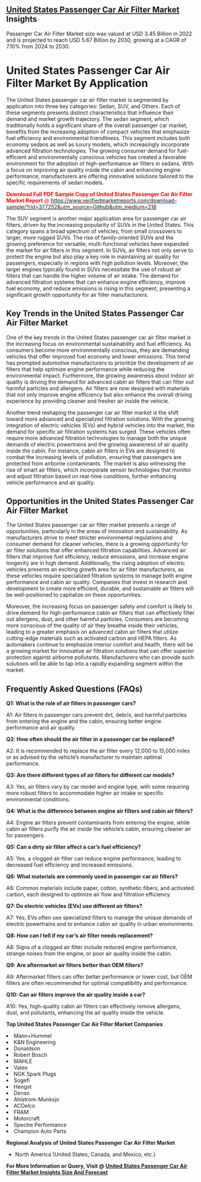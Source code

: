 <h2><a href="https://www.verifiedmarketreports.com/download-sample/?rid=377252&amp;utm_source=Github&amp;utm_medium=218" target="_blank">United States Passenger Car Air Filter Market</a> Insights</h2><p>Passenger Car Air Filter Market size was valued at USD 3.45 Billion in 2022 and is projected to reach USD 5.67 Billion by 2030, growing at a CAGR of 7.10% from 2024 to 2030.</p><p> <h1>United States Passenger Car Air Filter Market By Application</h1> <p>The United States passenger car air filter market is segmented by application into three key categories: Sedan, SUV, and Others. Each of these segments presents distinct characteristics that influence their demand and market growth trajectory. The sedan segment, which traditionally holds a significant share of the overall passenger car market, benefits from the increasing adoption of compact vehicles that emphasize fuel efficiency and environmental friendliness. This segment includes both economy sedans as well as luxury models, which increasingly incorporate advanced filtration technologies. The growing consumer demand for fuel-efficient and environmentally conscious vehicles has created a favorable environment for the adoption of high-performance air filters in sedans. With a focus on improving air quality inside the cabin and enhancing engine performance, manufacturers are offering innovative solutions tailored to the specific requirements of sedan models. <p><span class=""><span style="color: #ff0000;"><strong>Download Full PDF Sample Copy of United States Passenger Car Air Filter Market Report</strong> @ </span><a href="https://www.verifiedmarketreports.com/download-sample/?rid=377252&amp;utm_source=Github&amp;utm_medium=218" target="_blank">https://www.verifiedmarketreports.com/download-sample/?rid=377252&amp;utm_source=Github&amp;utm_medium=218</a></span></p> The SUV segment is another major application area for passenger car air filters, driven by the increasing popularity of SUVs in the United States. This category spans a broad spectrum of vehicles, from small crossovers to larger, more rugged SUVs. The rise of family-oriented SUVs and the growing preference for versatile, multi-functional vehicles have expanded the market for air filters in this segment. In SUVs, air filters not only serve to protect the engine but also play a key role in maintaining air quality for passengers, especially in regions with high pollution levels. Moreover, the larger engines typically found in SUVs necessitate the use of robust air filters that can handle the higher volume of air intake. The demand for advanced filtration systems that can enhance engine efficiency, improve fuel economy, and reduce emissions is rising in this segment, presenting a significant growth opportunity for air filter manufacturers. <h2>Key Trends in the United States Passenger Car Air Filter Market</h2> <p>One of the key trends in the United States passenger car air filter market is the increasing focus on environmental sustainability and fuel efficiency. As consumers become more environmentally conscious, they are demanding vehicles that offer improved fuel economy and lower emissions. This trend has prompted automotive manufacturers to prioritize the development of air filters that help optimize engine performance while reducing the environmental impact. Furthermore, the growing awareness about indoor air quality is driving the demand for advanced cabin air filters that can filter out harmful particles and allergens. Air filters are now designed with materials that not only improve engine efficiency but also enhance the overall driving experience by providing cleaner and fresher air inside the vehicle. <p>Another trend reshaping the passenger car air filter market is the shift toward more advanced and specialized filtration solutions. With the growing integration of electric vehicles (EVs) and hybrid vehicles into the market, the demand for specific air filtration systems has surged. These vehicles often require more advanced filtration technologies to manage both the unique demands of electric powertrains and the growing awareness of air quality inside the cabin. For instance, cabin air filters in EVs are designed to combat the increasing levels of pollution, ensuring that passengers are protected from airborne contaminants. The market is also witnessing the rise of smart air filters, which incorporate sensor technologies that monitor and adjust filtration based on real-time conditions, further enhancing vehicle performance and air quality. <h2>Opportunities in the United States Passenger Car Air Filter Market</h2> <p>The United States passenger car air filter market presents a range of opportunities, particularly in the areas of innovation and sustainability. As manufacturers strive to meet stricter environmental regulations and consumer demand for cleaner vehicles, there is a growing opportunity for air filter solutions that offer enhanced filtration capabilities. Advanced air filters that improve fuel efficiency, reduce emissions, and increase engine longevity are in high demand. Additionally, the rising adoption of electric vehicles presents an exciting growth area for air filter manufacturers, as these vehicles require specialized filtration systems to manage both engine performance and cabin air quality. Companies that invest in research and development to create more efficient, durable, and sustainable air filters will be well-positioned to capitalize on these opportunities. <p>Moreover, the increasing focus on passenger safety and comfort is likely to drive demand for high-performance cabin air filters that can effectively filter out allergens, dust, and other harmful particles. Consumers are becoming more conscious of the quality of air they breathe inside their vehicles, leading to a greater emphasis on advanced cabin air filters that utilize cutting-edge materials such as activated carbon and HEPA filters. As automakers continue to emphasize interior comfort and health, there will be a growing market for innovative air filtration solutions that can offer superior protection against airborne pollutants. Manufacturers who can provide such solutions will be able to tap into a rapidly expanding segment within the market. <h2>Frequently Asked Questions (FAQs)</h2> <p><strong>Q1: What is the role of air filters in passenger cars?</strong></p> <p>A1: Air filters in passenger cars prevent dirt, debris, and harmful particles from entering the engine and the cabin, ensuring better engine performance and air quality.</p> <p><strong>Q2: How often should the air filter in a passenger car be replaced?</strong></p> <p>A2: It is recommended to replace the air filter every 12,000 to 15,000 miles or as advised by the vehicle’s manufacturer to maintain optimal performance.</p> <p><strong>Q3: Are there different types of air filters for different car models?</strong></p> <p>A3: Yes, air filters vary by car model and engine type, with some requiring more robust filters to accommodate higher air intake or specific environmental conditions.</p> <p><strong>Q4: What is the difference between engine air filters and cabin air filters?</strong></p> <p>A4: Engine air filters prevent contaminants from entering the engine, while cabin air filters purify the air inside the vehicle’s cabin, ensuring cleaner air for passengers.</p> <p><strong>Q5: Can a dirty air filter affect a car’s fuel efficiency?</strong></p> <p>A5: Yes, a clogged air filter can reduce engine performance, leading to decreased fuel efficiency and increased emissions.</p> <p><strong>Q6: What materials are commonly used in passenger car air filters?</strong></p> <p>A6: Common materials include paper, cotton, synthetic fibers, and activated carbon, each designed to optimize air flow and filtration efficiency.</p> <p><strong>Q7: Do electric vehicles (EVs) use different air filters?</strong></p> <p>A7: Yes, EVs often use specialized filters to manage the unique demands of electric powertrains and to enhance cabin air quality in urban environments.</p> <p><strong>Q8: How can I tell if my car’s air filter needs replacement?</strong></p> <p>A8: Signs of a clogged air filter include reduced engine performance, strange noises from the engine, or poor air quality inside the cabin.</p> <p><strong>Q9: Are aftermarket air filters better than OEM filters?</strong></p> <p>A9: Aftermarket filters can offer better performance or lower cost, but OEM filters are often recommended for optimal compatibility and performance.</p> <p><strong>Q10: Can air filters improve the air quality inside a car?</strong></p> <p>A10: Yes, high-quality cabin air filters can effectively remove allergens, dust, and pollutants, enhancing the air quality inside the vehicle.</p> </p><p><strong>Top United States Passenger Car Air Filter Market Companies</strong></p><div data-test-id=""><p><li>Mann+Hummel</li><li> K&N Engineering</li><li> Donaldson</li><li> Robert Bosch</li><li> MAHLE</li><li> Valeo</li><li> NGK Spark Plugs</li><li> Sogefi</li><li> Hengst</li><li> Denso</li><li> Ahlstrom-Munksjo</li><li> ACDelco</li><li> FRAM</li><li> Motorcraft</li><li> Spectre Performance</li><li> Champion Auto Parts</li></p><div><strong>Regional Analysis of&nbsp;United States Passenger Car Air Filter Market</strong></div><ul><li dir="ltr"><p dir="ltr">North America&nbsp;(United States, Canada, and Mexico, etc.)</p></li></ul><p><strong>For More Information or Query, Visit @&nbsp;</strong><strong><a href="https://www.verifiedmarketreports.com/product/passenger-car-air-filter-market/?utm_source=Github&amp;utm_medium=218" target="_blank">United States Passenger Car Air Filter Market Insights Size And Forecast</a></strong></p></div>
